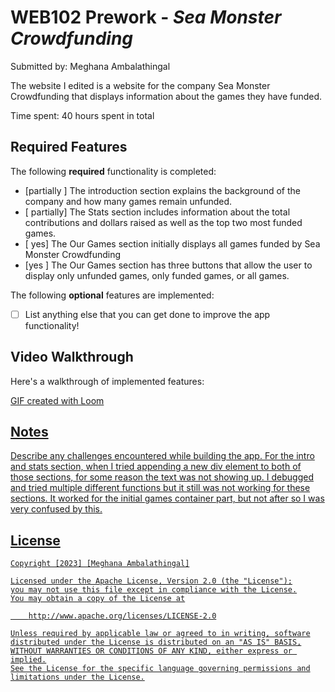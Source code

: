 # WEB102 Prework - *Sea Monster Crowdfunding*

Submitted by: Meghana Ambalathingal

The website I edited is a website for the company Sea Monster Crowdfunding that displays information about the games they have funded.

Time spent: 40 hours spent in total

## Required Features

The following **required** functionality is completed:

* [partially ] The introduction section explains the background of the company and how many games remain unfunded.
* [ partially] The Stats section includes information about the total contributions and dollars raised as well as the top two most funded games.
* [ yes] The Our Games section initially displays all games funded by Sea Monster Crowdfunding
* [yes ] The Our Games section has three buttons that allow the user to display only unfunded games, only funded games, or all games.

The following **optional** features are implemented:

* [ ] List anything else that you can get done to improve the app functionality!

## Video Walkthrough

Here's a walkthrough of implemented features:

<a href='https://www.loom.com/share/13e4f141a0bb473eb4d62758c9d1ea46?sid=ec9db098-0b03-4be4-a8bd-75c8f6256d0d' title='Video Walkthrough' width='' alt='Video Walkthrough' a>

<!-- Replace this with whatever GIF tool you used! -->
GIF created with Loom 
<!-- Recommended tools:
[Kap](https://getkap.co/) for macOS
[ScreenToGif](https://www.screentogif.com/) for Windows
[peek](https://github.com/phw/peek) for Linux. -->

## Notes

Describe any challenges encountered while building the app.
For the intro and stats section, when I tried appending a new div element to both of those sections, for some reason the text was not showing up. I debugged and tried multiple different functions but it still was not working for these sections. It worked for the initial games container part, but not after so I was very confused by this.

## License

    Copyright [2023] [Meghana Ambalathingal]

    Licensed under the Apache License, Version 2.0 (the "License");
    you may not use this file except in compliance with the License.
    You may obtain a copy of the License at

        http://www.apache.org/licenses/LICENSE-2.0

    Unless required by applicable law or agreed to in writing, software
    distributed under the License is distributed on an "AS IS" BASIS,
    WITHOUT WARRANTIES OR CONDITIONS OF ANY KIND, either express or implied.
    See the License for the specific language governing permissions and
    limitations under the License.
